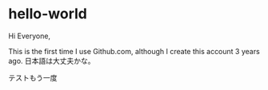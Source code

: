 # hello-world


Hi Everyone,

This is the first time I use Github.com, although I create this account 3 years ago.
日本語は大丈夫かな。

テストもう一度
